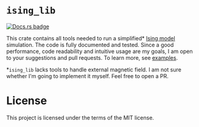 # `ising_lib`

[![Docs.rs badge](https://docs.rs/ising_lib/badge.svg)](https://docs.rs/ising_lib/)

This crate contains all tools needed to run a simplified* [Ising model]
simulation. The code is fully documented and tested. Since a good performance,
code readability and intuitive usage are my goals, I am open to your
suggestions and pull requests. To learn more, see [examples].

\*`ising_lib` lacks tools to handle external magnetic field. I am not sure
whether I'm going to implement it myself. Feel free to open a PR.

# License
This project is licensed under the terms of the MIT license.

[Ising model]:https://en.wikipedia.org/wiki/Ising_model
[examples]:https://github.com/micouy/ising_lib/tree/master/examples
